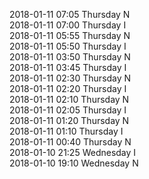 2018-01-11 07:05 Thursday  N  
2018-01-11 07:00 Thursday  I  
2018-01-11 05:55 Thursday  N  
2018-01-11 05:50 Thursday  I  
2018-01-11 03:50 Thursday  N  
2018-01-11 03:45 Thursday  I  
2018-01-11 02:30 Thursday  N  
2018-01-11 02:20 Thursday  I  
2018-01-11 02:10 Thursday  N  
2018-01-11 02:05 Thursday  I  
2018-01-11 01:20 Thursday  N  
2018-01-11 01:10 Thursday  I  
2018-01-11 00:40 Thursday  N  
2018-01-10 21:25 Wednesday  I  
2018-01-10 19:10 Wednesday  N  

